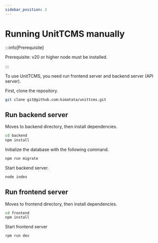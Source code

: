 ```yaml
---
sidebar_position: 3
---
```


# Running UnitTCMS manually

:::info[Prerequisite]

Prerequisite: v20 or higher node must be installed.

:::

To use UnitTCMS, you need run frontend server and backend server (API server).

First, clone the repository.

```bash
git clone git@github.com:kimatata/unittcms.git
```

## Run backend server

Moves to backend directory, then install dependencies.

```bash
cd backend
npm install
```

Initialize the database with the following command.

```bash
npm run migrate
```

Start backend server.

```bash
node index
```

## Run frontend server

Moves to frontend directory, then install dependencies.

```bash
cd frontend
npm install
```

Start frontend server

```bash
rpm run dev
```
